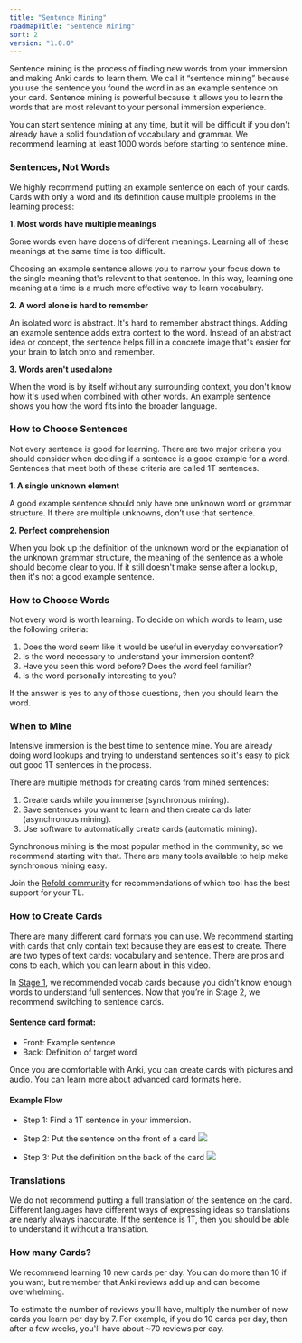 ```yaml
---
title: "Sentence Mining"
roadmapTitle: "Sentence Mining"
sort: 2
version: "1.0.0"
---
```


Sentence mining is the process of finding new words from your immersion and making Anki cards to learn them. We call it “sentence mining” because you use the sentence you found the word in as an example sentence on your card. Sentence mining is powerful because it allows you to learn the words that are most relevant to your personal immersion experience.

You can start sentence mining at any time, but it will be difficult if you don't already have a solid foundation of vocabulary and grammar. We recommend learning at least 1000 words before starting to sentence mine.

### Sentences, Not Words
We highly recommend putting an example sentence on each of your cards. Cards with only a word and its definition cause multiple problems in the learning process:

**1. Most words have multiple meanings**

Some words even have dozens of different meanings. Learning all of these meanings at the same time is too difficult.

Choosing an example sentence allows you to narrow your focus down to the single meaning that's relevant to that sentence. In this way, learning one meaning at a time is a much more effective way to learn vocabulary.

**2. A word alone is hard to remember**

An isolated word is abstract. It's hard to remember abstract things. Adding an example sentence adds extra context to the word. Instead of an abstract idea or concept, the sentence helps fill in a concrete image that's easier for your brain to latch onto and remember.

**3. Words aren't used alone**

When the word is by itself without any surrounding context, you don't know how it's used when combined with other words. An example sentence shows you how the word fits into the broader language.

### How to Choose Sentences
Not every sentence is good for learning. There are two major criteria you should consider when deciding if a sentence is a good example for a word. Sentences that meet both of these criteria are called 1T sentences.

**1. A single unknown element**

A good example sentence should only have one unknown word or grammar structure. If there are multiple unknowns, don’t use that sentence.

**2. Perfect comprehension**

When you look up the definition of the unknown word or the explanation of the unknown grammar structure, the meaning of the sentence as a whole should become clear to you. If it still doesn't make sense after a lookup, then it's not a good example sentence.


### How to Choose Words
Not every word is worth learning. To decide on which words to learn, use the following criteria:

1. Does the word seem like it would be useful in everyday conversation?
1. Is the word necessary to understand your immersion content?
1. Have you seen this word before? Does the word feel familiar?
1. Is the word personally interesting to you?

If the answer is yes to any of those questions, then you should learn the word.

### When to Mine
Intensive immersion is the best time to sentence mine. You are already doing word lookups and trying to understand sentences so it's easy to pick out good 1T sentences in the process.

There are multiple methods for creating cards from mined sentences:
1. Create cards while you immerse (synchronous mining).
1. Save sentences you want to learn and then create cards later (asynchronous mining).
1. Use software to automatically create cards (automatic mining).

Synchronous mining is the most popular method in the community, so we recommend starting with that. There are many tools available to help make synchronous mining easy.

Join the [Refold community][join-link] for recommendations of which tool has the best support for your TL.

### How to Create Cards
There are many different card formats you can use. We recommend starting with cards that only contain text because they are easiest to create. There are two types of text cards: vocabulary and sentence. There are pros and cons to each, which you can learn about in this [video][vocab-vs-sentence-video].

In [Stage 1][vocabulary-cards], we recommended vocab cards because you didn’t know enough words to understand full sentences. Now that you’re in Stage 2, we recommend switching to sentence cards.

#### Sentence card format:
* Front: Example sentence
* Back: Definition of target word

Once you are comfortable with Anki, you can create cards with pictures and audio. You can learn more about advanced card formats [here][advanced-mining].

#### Example Flow

* Step 1:  Find a 1T sentence in your immersion.
* Step 2: Put the sentence on the front of a card ![](images/sentence-card-front.png)

* Step 3: Put the definition on the back of the card ![](images/sentence-card-back.png)

### Translations
We do not recommend putting a full translation of the sentence on the card. Different languages have different ways of expressing ideas so translations are nearly always inaccurate. If the sentence is 1T, then you should be able to understand it without a translation.

### How many Cards?
We recommend learning 10 new cards per day. You can do more than 10 if you want, but remember that Anki reviews add up and can become overwhelming.

To estimate the number of reviews you'll have, multiply the number of new cards you learn per day by 7. For example, if you do 10 cards per day, then after a few weeks, you'll have about ~70 reviews per day.


[join-link]: /join
[vocab-vs-sentence-video]: https://www.youtube.com/watch?v=GLfmKWhLhjk
[advanced-mining]: /roadmap/stage-2/b/advanced-sentence-mining
[vocabulary-cards]: /simplified/stage-1/a/vocabulary#Creating-Your-Own-Deck
